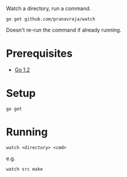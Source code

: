 
Watch a directory, run a command.

    go get github.com/pranavraja/watch

Doesn't re-run the command if already running.

# Prerequisites

- [Go 1.2](http://golang.org/doc/install)

# Setup

    go get

# Running

    watch <directory> <cmd>

e.g.

    watch src make


